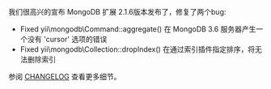 我们很高兴的宣布 MongoDB 扩展 2.1.6版本发布了，修复了两个bug:

* Fixed yii\mongodb\Command::aggregate() 在 MongoDB 3.6 服务器产生一个没有 'cursor' 选项的错误
* Fixed yii\mongodb\Collection::dropIndex() 在通过索引插件指定排序，将无法删除索引

参阅 [CHANGELOG](https://github.com/yiisoft/yii2-mongodb/blob/2.1.6/CHANGELOG.md) 查看更多细节。
